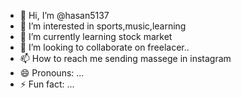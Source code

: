 - 👋 Hi, I’m @hasan5137
- 👀 I’m interested in sports,music,learning 
- 🌱 I’m currently learning stock market  
- 💞️ I’m looking to collaborate on freelacer..
- 📫 How to reach me sending massege in instagram    
- 😄 Pronouns: ...
- ⚡ Fun fact: ...

<!---
hasan5137/hasan5137 is a ✨ special ✨ repository because its `README.md` (this file) appears on your GitHub profile.
You can click the Preview link to take a look at your changes.
--->
